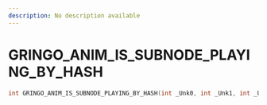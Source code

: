 ```yaml
---
description: No description available 
---
```


# GRINGO_ANIM_IS_SUBNODE_PLAYING_BY_HASH

```cpp
int GRINGO_ANIM_IS_SUBNODE_PLAYING_BY_HASH(int _Unk0, int _Unk1, int _Unk2);
```
